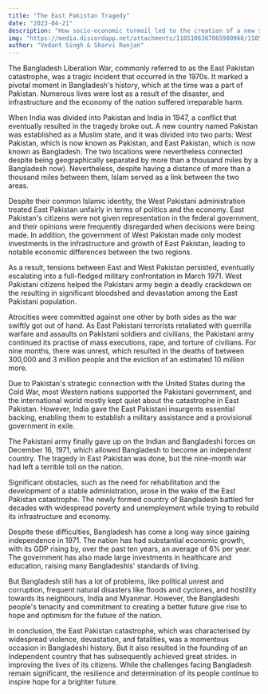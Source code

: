 ```yaml
---
title: "The East Pakistan Tragedy"
date: "2023-04-21"
description: "How socio-economic turmoil led to the creation of a new state"
img: "https://media.discordapp.net/attachments/1105106387865980968/1105460836639711302/Liberation-War-of-Bangladesh-1280x720.png"
author: "Vedant Singh & Sharvi Ranjan"
---
```


The Bangladesh Liberation War, commonly referred to as the East Pakistan catastrophe, was a tragic incident that occurred in the 1970s.  It marked a pivotal moment in Bangladesh's history, which at the time was a part of Pakistan. Numerous lives were lost as a result of the disaster, and infrastructure and the economy of the nation suffered irreparable harm. 

When India was divided into Pakistan and India in 1947, a conflict that eventually resulted in the tragedy broke out. A new country named Pakistan was established as a Muslim state, and it was divided into two parts: West Pakistan, which is now known as Pakistan, and East Pakistan, which is now known as Bangladesh. The two locations were nevertheless connected despite being geographically separated by more than a thousand miles by a Bangladesh now). Nevertheless, despite having a distance of more than a thousand miles between them, Islam served as a link between the two areas.

Despite their common Islamic identity, the West Pakistani administration treated East Pakistan unfairly in terms of politics and the economy. East Pakistan's citizens were not given representation in the federal government, and their opinions were frequently disregarded when decisions were being made. In addition, the government of West Pakistan made only modest investments in the infrastructure and growth of East Pakistan, leading to notable economic differences between the two regions.

As a result, tensions between East and West Pakistan persisted, eventually escalating into a full-fledged military confrontation in March 1971. West Pakistani citizens helped the Pakistani army begin a deadly crackdown on the resulting in significant bloodshed and devastation among the East Pakistani population.

Atrocities were committed against one other by both sides as the war swiftly got out of hand. As East Pakistani terrorists retaliated with guerrilla warfare and assaults on Pakistani soldiers and civilians, the Pakistani army continued its practise of mass executions, rape, and torture of civilians. For nine months, there was unrest, which resulted in the deaths of between 300,000 and 3 million people and the eviction of an estimated 10 million more.

Due to Pakistan's strategic connection with the United States during the Cold War, most Western nations supported the Pakistani government, and the international world mostly kept quiet about the catastrophe in East Pakistan. However, India gave the East Pakistani insurgents essential backing, enabling them to establish a military assistance and a provisional government in exile.

The Pakistani army finally gave up on the Indian and Bangladeshi forces on December 16, 1971, which allowed Bangladesh to become an independent country. The tragedy in East Pakistan was done, but the nine-month war had left a terrible toll on the nation.

Significant obstacles, such as the need for rehabilitation and the development of a stable administration, arose in the wake of the East Pakistan catastrophe. The newly formed country of Bangladesh battled for decades with widespread poverty and unemployment while trying to rebuild its infrastructure and economy.

Despite these difficulties, Bangladesh has come a long way since gaining independence in 1971. The nation has had substantial economic growth, with its GDP rising by, over the past ten years, an average of 6% per year. The government has also made large investments in healthcare and education, raising many Bangladeshis' standards of living.

But Bangladesh still has a lot of problems, like political unrest and corruption, frequent natural disasters like floods and cyclones, and hostility towards its neighbours, India and Myanmar. However, the Bangladeshi people's tenacity and commitment to creating a better future give rise to hope and optimism for the future of the nation.

In conclusion, the East Pakistan catastrophe, which was characterised by widespread violence, devastation, and fatalities, was a momentous occasion in Bangladeshi history. But it also resulted in the founding of an independent country that has subsequently achieved great strides. in improving the lives of its citizens. While the challenges facing Bangladesh remain significant, the resilience and determination of its people continue to inspire hope for a brighter future.

